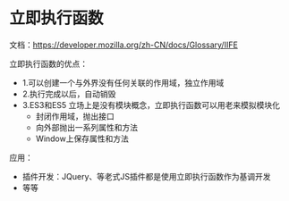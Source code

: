 # 立即执行函数

文档：<https://developer.mozilla.org/zh-CN/docs/Glossary/IIFE>

立即执行函数的优点：

- 1.可以创建一个与外界没有任何关联的作用域，独立作用域
- 2.执行完成以后，自动销毁
- 3.ES3和ES5 立场上是没有模块概念，立即执行函数可以用老来模拟模块化
  - 封闭作用域，抛出接口
  - 向外部抛出一系列属性和方法
  - Window上保存属性和方法

应用：

- 插件开发：JQuery、等老式JS插件都是使用立即执行函数作为基调开发
- 等等
